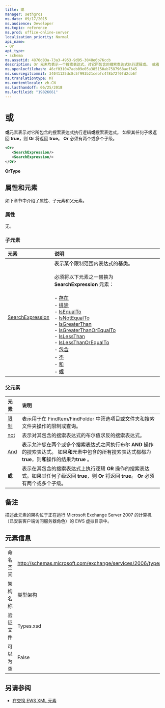 ```yaml
---
title: 或
manager: sethgros
ms.date: 09/17/2015
ms.audience: Developer
ms.topic: reference
ms.prod: office-online-server
localization_priority: Normal
api_name:
- Or
api_type:
- schema
ms.assetid: 4876d83a-73a3-4953-9d95-3048e6b76ccb
description: Or 元素均表示一个搜索表达式，对它所包含的搜索表达式执行逻辑或。 或者，将返回 true 如果任何其子返回 true。 或必须有两个或多个子。
ms.openlocfilehash: 46cf031047aeb09e05a385150ab7587968aef345
ms.sourcegitcommit: 34041125dc8c5f993b21cebfc4f8b72f0fd2cb6f
ms.translationtype: MT
ms.contentlocale: zh-CN
ms.lasthandoff: 06/25/2018
ms.locfileid: "19826661"
---
```

# <a name="or"></a>或

**或**元素表示对它所包含的搜索表达式执行逻辑**或**搜索表达式。 如果其任何子级返回 **true**，则 **Or** 将返回 **true**。 **Or** 必须有两个或多个子级。 
  
```xml
<Or>
   <SearchExpression/>
   <SearchExpression/>
</Or>
```

 **OrType**
## <a name="attributes-and-elements"></a>属性和元素

如下章节中介绍了属性、子元素和父元素。
  
### <a name="attributes"></a>属性

无。
  
### <a name="child-elements"></a>子元素

|**元素**|**说明**|
|:-----|:-----|
|[SearchExpression](searchexpression.md) <br/> | 表示某个限制范围内表达式的基类。 <br/><br/>必须将以下元素之一替换为 **SearchExpression** 元素： <br/> <br/>- [存在](exists.md) <br/>- [排除](excludes.md) <br/>- [IsEqualTo](isequalto.md) <br/>- [IsNotEqualTo](isnotequalto.md) <br/>- [IsGreaterThan](isgreaterthan.md) <br/>- [IsGreaterThanOrEqualTo](isgreaterthanorequalto.md) <br/>- [IsLessThan](islessthan.md) <br/>- [IsLessThanOrEqualTo](islessthanorequalto.md) <br/>- [包含](contains.md) <br/>- [不](not.md) <br/>- [和](and.md) <br/>- **或** <br/> |
   
### <a name="parent-elements"></a>父元素

|**元素**|**说明**|
|:-----|:-----|
|[限制](restriction.md) <br/> |表示用于在 FindItem/FindFolder 中筛选项目或文件夹和搜索文件夹操作的限制或查询。  <br/> |
|[not](not.md) <br/> |表示对其包含的搜索表达式的布尔值求反的搜索表达式。  <br/> |
|[And](and.md) <br/> |表示允许您在两个或多个搜索表达式之间执行布尔 **AND** 操作的搜索表达式。 如果**和**元素中包含的所有搜索表达式都都为**true**，则**和**操作的结果为**true** 。  <br/> |
|**或** <br/> |表示在其包含的搜索表达式上执行逻辑 **OR** 操作的搜索表达式。如果其任何子级返回 **true**，则 **Or** 将返回 **true**。 **Or** 必须有两个或多个子级。  <br/> |
   
## <a name="remarks"></a>备注

描述此元素的架构位于正在运行 Microsoft Exchange Server 2007 的计算机（已安装客户端访问服务器角色）的 EWS 虚拟目录中。
  
## <a name="element-information"></a>元素信息

|||
|:-----|:-----|
|命名空间  <br/> |http://schemas.microsoft.com/exchange/services/2006/types  <br/> |
|架构名称  <br/> |类型架构  <br/> |
|验证文件  <br/> |Types.xsd  <br/> |
|可以为空  <br/> |False  <br/> |
   
## <a name="see-also"></a>另请参阅

- [在交换 EWS XML 元素](ews-xml-elements-in-exchange.md)

